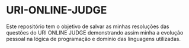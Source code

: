 # URI-ONLINE-JUDGE

Este repositório tem o objetivo de salvar as minhas resoluções das questões do URI ONLINE JUDGE demonstrando assim minha a evolução pessoal na lógica de programação e domínio das linguagens utilizadas.
